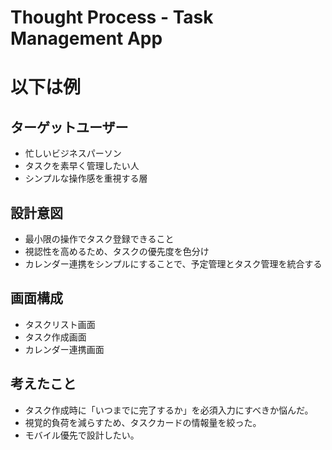 # Thought Process - Task Management App
# 以下は例

## ターゲットユーザー

- 忙しいビジネスパーソン
- タスクを素早く管理したい人
- シンプルな操作感を重視する層

## 設計意図

- 最小限の操作でタスク登録できること
- 視認性を高めるため、タスクの優先度を色分け
- カレンダー連携をシンプルにすることで、予定管理とタスク管理を統合する

## 画面構成

- タスクリスト画面
- タスク作成画面
- カレンダー連携画面

## 考えたこと

- タスク作成時に「いつまでに完了するか」を必須入力にすべきか悩んだ。
- 視覚的負荷を減らすため、タスクカードの情報量を絞った。
- モバイル優先で設計したい。
